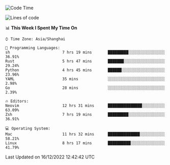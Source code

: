 <!--START_SECTION:waka-->
![Code Time](http://img.shields.io/badge/Code%20Time-1%2C066%20hrs%2014%20mins-blue)

![Lines of code](https://img.shields.io/badge/From%20Hello%20World%20I%27ve%20Written-24%20Thousand%20lines%20of%20code-blue)

📊 **This Week I Spent My Time On** 

```text
⌚︎ Time Zone: Asia/Shanghai

💬 Programming Languages: 
sh                       7 hrs 19 mins       █████████░░░░░░░░░░░░░░░░   36.91% 
Rust                     5 hrs 47 mins       ███████░░░░░░░░░░░░░░░░░░   29.24% 
Python                   4 hrs 45 mins       ██████░░░░░░░░░░░░░░░░░░░   23.96% 
YAML                     35 mins             ░░░░░░░░░░░░░░░░░░░░░░░░░   2.98% 
Go                       28 mins             ░░░░░░░░░░░░░░░░░░░░░░░░░   2.39%

🔥 Editors: 
Neovim                   12 hrs 31 mins      ███████████████░░░░░░░░░░   63.09% 
Zsh                      7 hrs 19 mins       █████████░░░░░░░░░░░░░░░░   36.91%

💻 Operating System: 
Mac                      11 hrs 32 mins      ██████████████░░░░░░░░░░░   58.21% 
Linux                    8 hrs 17 mins       ██████████░░░░░░░░░░░░░░░   41.79%

```


 Last Updated on 16/12/2022 12:42:42 UTC
<!--END_SECTION:waka-->
